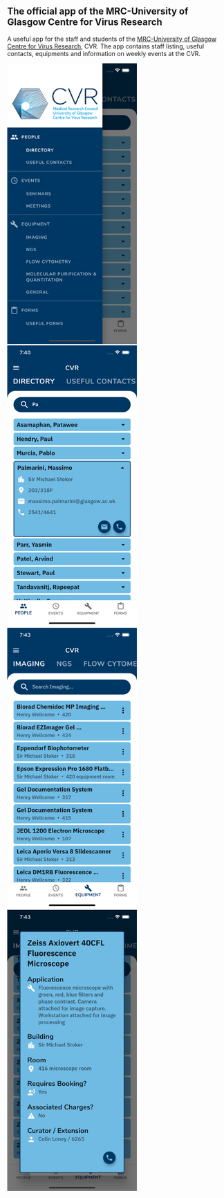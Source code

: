 ## The official app of the MRC-University of Glasgow Centre for Virus Research

A useful app for the staff and students of the [MRC-University of Glasgow Centre for Virus Research](https://www.gla.ac.uk/researchinstitutes/iii/cvr/), CVR. The app contains staff listing, useful contacts, equipments and information on weekly events at the CVR.

<img src="https://github.com/abpalmarini/CVR-App/blob/master/images/screenshots/1.png" width="300">
<img src="https://github.com/abpalmarini/CVR-App/blob/master/images/screenshots/2.png" width="300">
<img src="https://github.com/abpalmarini/CVR-App/blob/master/images/screenshots/3.png" width="300">
<img src="https://github.com/abpalmarini/CVR-App/blob/master/images/screenshots/4.png" width="300">


